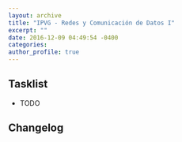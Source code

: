 ```yaml
---
layout: archive
title: "IPVG - Redes y Comunicación de Datos I"
excerpt: ""
date: 2016-12-09 04:49:54 -0400
categories: 
author_profile: true
---
```


## Tasklist

- TODO

## Changelog


